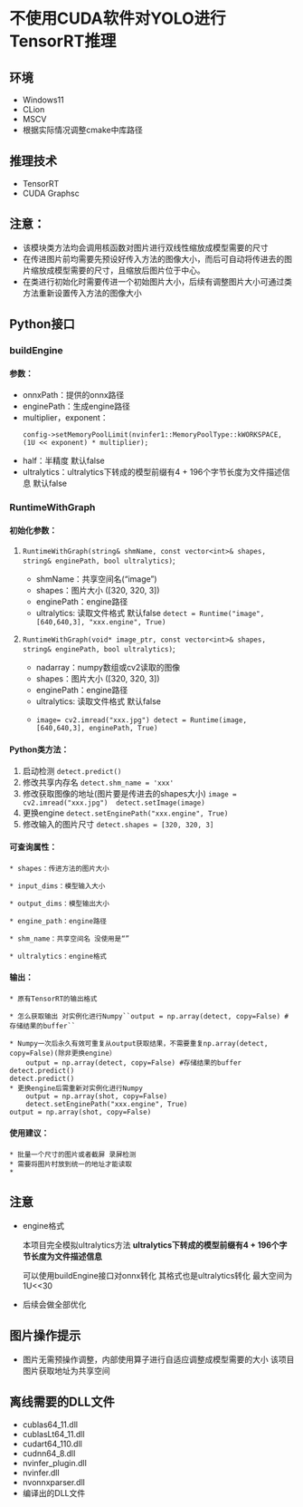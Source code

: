 # 不使用CUDA软件对YOLO进行TensorRT推理

## 环境

* Windows11
* CLion
* MSCV
* 根据实际情况调整cmake中库路径

## 推理技术

* TensorRT
* CUDA Graphsc

## 注意：

* 该模块类方法均会调用核函数对图片进行双线性缩放成模型需要的尺寸
* 在传进图片前均需要先预设好传入方法的图像大小，而后可自动将传进去的图片缩放成模型需要的尺寸，且缩放后图片位于中心。
* 在类进行初始化时需要传进一个初始图片大小，后续有调整图片大小可通过类方法重新设置传入方法的图像大小

## Python接口

### buildEngine

#### 参数：

* onnxPath：提供的onnx路径
* enginePath：生成engine路径
* multiplier，exponent：
  ```
  config->setMemoryPoolLimit(nvinfer1::MemoryPoolType::kWORKSPACE, (1U << exponent) * multiplier);
  ```
* half：半精度 默认false
* ultralytics：ultralytics下转成的模型前缀有4 + 196个字节长度为文件描述信息 默认false

### RuntimeWithGraph

#### 初始化参数：

1. ``RuntimeWithGraph(string& shmName, const vector<int>& shapes, string& enginePath, bool ultralytics)``;

   * shmName：共享空间名(“image”)
   * shapes：图片大小 ([320, 320, 3])
   * enginePath：engine路径
   * ultralytics: 读取文件格式 默认false
     ``detect = Runtime("image", [640,640,3], "xxx.engine", True)``
2. ``RuntimeWithGraph(void* image_ptr, const vector<int>& shapes, string& enginePath, bool ultralytics)``;

   * nadarray：numpy数组或cv2读取的图像
   * shapes：图片大小 ([320, 320, 3])
   * enginePath：engine路径
   * ultralytics: 读取文件格式 默认false
   * ```
     image= cv2.imread("xxx.jpg") detect = Runtime(image, [640,640,3], enginePath, True)
     ```

#### Python类方法：

1. 启动检测
   ``detect.predict()``
2. 修改共享内存名
   ``detect.shm_name = 'xxx'``
3. 修改获取图像的地址(图片要是传进去的shapes大小)
   ``image = cv2.imread("xxx.jpg")  detect.setImage(image)``
4. 更换engine
   ``detect.setEnginePath("xxx.engine", True)``
5. 修改输入的图片尺寸
   ``detect.shapes = [320, 320, 3]``

#### 可查询属性：

    * shapes：传进方法的图片大小

    * input_dims：模型输入大小

    * output_dims：模型输出大小

    * engine_path：engine路径

    * shm_name：共享空间名 没使用是“”

    * ultralytics：engine格式

#### 输出：

    * 原有TensorRT的输出格式

    * 怎么获取输出 对实例化进行Numpy``output = np.array(detect, copy=False) #存储结果的buffer``

    * Numpy一次后永久有效可重复从output获取结果，不需要重复np.array(detect, copy=False)(除非更换engine）
        output = np.array(detect, copy=False) #存储结果的buffer
    detect.predict()
    detect.predict()
    * 更换engine后需重新对实例化进行Numpy
        output = np.array(shot, copy=False)
        detect.setEnginePath("xxx.engine", True)
    output = np.array(shot, copy=False)

#### 使用建议：

    * 批量一个尺寸的图片或者截屏 录屏检测
    * 需要将图片村放到统一的地址才能读取
    *

## 注意

* engine格式

  本项目完全模拟ultralytics方法 **ultralytics下转成的模型前缀有4 + 196个字节长度为文件描述信息**

  可以使用buildEngine接口对onnx转化 其格式也是ultralytics转化
  最大空间为1U<<30
* 后续会做全部优化

## 图片操作提示

* 图片无需预操作调整，内部使用算子进行自适应调整成模型需要的大小 该项目图片获取地址为共享空间

## 离线需要的DLL文件

* cublas64_11.dll
* cublasLt64_11.dll
* cudart64_110.dll
* cudnn64_8.dll
* nvinfer_plugin.dll
* nvinfer.dll
* nvonnxparser.dll
* 编译出的DLL文件
